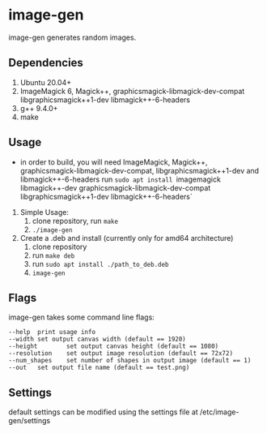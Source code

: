 # image-gen
image-gen generates random images.

## Dependencies
1. Ubuntu 20.04+
2. ImageMagick 6, Magick++, graphicsmagick-libmagick-dev-compat libgraphicsmagick++1-dev libmagick++-6-headers
3. g++ 9.4.0+
4. make

## Usage
* in order to build, you will need ImageMagick, Magick++, graphicsmagick-libmagick-dev-compat, libgraphicsmagick++1-dev and libmagick++-6-headers
run `sudo apt install `imagemagick libmagick++-dev graphicsmagick-libmagick-dev-compat libgraphicsmagick++1-dev libmagick++-6-headers`
1. Simple Usage:
    1. clone repository, run `make`
    2. `./image-gen`
2. Create a .deb and install (currently only for amd64 architecture)
    1. clone repository
    2. run `make deb`
    3. run `sudo apt install ./path_to_deb.deb`
    4. `image-gen`

## Flags
image-gen takes some command line flags:

    --help  print usage info
    --width set output canvas width (default == 1920)
    --height        set output canvas height (default == 1080)
    --resolution    set output image resolution (default == 72x72)
    --num_shapes    set number of shapes in output image (default == 1)
    --out   set output file name (default == test.png)

## Settings
default settings can be modified using the settings file at /etc/image-gen/settings